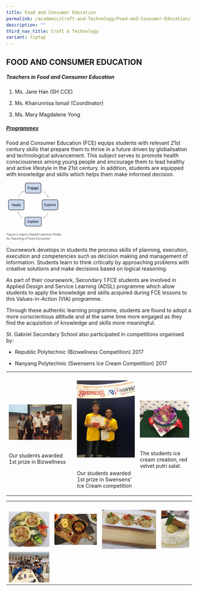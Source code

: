 ```yaml
---
title: Food and Consumer Education
permalink: /academic/Craft-and-Technology/Food-and-Consumer-Education/
description: ""
third_nav_title: Craft & Technology
variant: tiptap
---
```

<h2>FOOD AND CONSUMER EDUCATION</h2>
<h5>Teachers in Food and Consumer Education</h5>
<ol data-tight="true" class="tight">
<li>
<p>Ms. Jane Han (SH CCE)</p>
</li>
<li>
<p>Ms. Khairunnisa Ismail (Coordinator)</p>
</li>
<li>
<p>Ms. Mary Magdalene Yong</p>
</li>
</ol>
<h5><u>Programmes</u></h5>
<p>Food and Consumer Education (FCE) equips students with relevant 21st century
skills that prepare them to thrive in a future driven by globalisation
and technological advancement. This subject serves to promote health consciousness
among young people and encourage them to lead healthy and active lifestyle
in the 21st century. In addition, students are equipped with knowledge
and skills which helps them make informed decision.</p>
<div class="isomer-image-wrapper">
<img style="width: 30%; margin-right:15px;" height="auto" width="100%" src="/images/Academic/Food%20&amp;%20Consumer%20Education/FoodConsumerEducation.png">
</div>
<p>Coursework develops in students the process skills of planning, execution,
execution and competencies such as decision making and management of Information.
Students learn to think critically by approaching problems with creative
solutions and make decisions based on logical reasoning.</p>
<p>As part of their coursework, Secondary 1 FCE students are involved in
Applied Design and Service Learning (ADSL) programme which allow students
to apply the knowledge and skills acquired during FCE lessons to this Values-in-Action
(VIA) programme.</p>
<p>Through these authentic learning programme, students are found to adopt
a more conscientious attitude and at the same time more engaged as they
find the acquisition of knowledge and skills more meaningful.</p>
<p>St. Gabriel Secondary School also participated in competitions organised
by:</p>
<ul data-tight="true" class="tight">
<li>
<p>Republic Polytechnic (Bizwellness Competition) 2017</p>
</li>
<li>
<p>Nanyang Polytechnic (Swensens Ice Cream Competition) 2017</p>
</li>
</ul>
<table style="minWidth: 75px">
<colgroup>
<col>
<col>
<col>
</colgroup>
<tbody>
<tr>
<th rowspan="1" colspan="1">
<p></p>
</th>
<th rowspan="1" colspan="1">
<p></p>
</th>
<th rowspan="1" colspan="1">
<p></p>
</th>
</tr>
<tr>
<td rowspan="1" colspan="1">
<div class="isomer-image-wrapper">
<img style="width: 100%" height="auto" width="100%" alt="" src="/images/Academic/Food%20&amp;%20Consumer%20Education/1st%20prize%20in%20Bizwellness.jpeg">
</div>
<p>
<br>Our students awarded 1st prize in Bizwellness</p>
</td>
<td rowspan="1" colspan="1">
<div class="isomer-image-wrapper">
<img style="width: 100%" height="auto" width="100%" alt="" src="/images/Academic/Food%20&amp;%20Consumer%20Education/1st%20prize%20in%20Swensens%20Ice%20Cream%20Competition.jpeg">
</div>
<p>
<br>Our students awarded 1st prize in Swensens’ Ice Cream competition</p>
</td>
<td rowspan="1" colspan="1">
<div class="isomer-image-wrapper">
<img style="width: 100%" height="auto" width="100%" alt="" src="/images/Academic/Food%20&amp;%20Consumer%20Education/Ice%20Cream%20with%20Red%20Velvet%20Putri%20Salat.jpeg">
</div>
<p>
<br>The students ice cream creation, red velvet putri salat.</p>
</td>
</tr>
</tbody>
</table>
<table style="minWidth: 100px">
<colgroup>
<col>
<col>
<col>
<col>
</colgroup>
<tbody>
<tr>
<th rowspan="1" colspan="1">
<p></p>
</th>
<th rowspan="1" colspan="1">
<p></p>
</th>
<th rowspan="1" colspan="1">
<p></p>
</th>
<th rowspan="1" colspan="1">
<p></p>
</th>
</tr>
<tr>
<td rowspan="1" colspan="1">
<div class="isomer-image-wrapper">
<img style="width: 100%" height="auto" width="100%" alt="" src="/images/Academic/Food%20&amp;%20Consumer%20Education/Pineapple%20Rice.jpeg">
</div>
</td>
<td rowspan="1" colspan="1">
<div class="isomer-image-wrapper">
<img style="width: 100%" height="auto" width="100%" alt="" src="/images/Academic/Food%20&amp;%20Consumer%20Education/Pasta.jpeg">
</div>
</td>
<td rowspan="1" colspan="1">
<div class="isomer-image-wrapper">
<img style="width: 100%" height="auto" width="100%" alt="" src="/images/Academic/Food%20&amp;%20Consumer%20Education/Glutinous%20Rice.jpeg">
</div>
</td>
<td rowspan="1" colspan="1">
<div class="isomer-image-wrapper">
<img style="width: 100%" height="auto" width="100%" alt="" src="/images/Academic/Food%20&amp;%20Consumer%20Education/Dessert.jpeg">
</div>
</td>
</tr>
<tr>
<td rowspan="1" colspan="1">
<div class="isomer-image-wrapper">
<img style="width: 100%" height="auto" width="100%" alt="" src="/images/Academic/Food%20&amp;%20Consumer%20Education/Learning%20to%20prepare%20cook.jpeg">
</div>
</td>
<td rowspan="1" colspan="1">
<p></p>
</td>
<td rowspan="1" colspan="1">
<p></p>
</td>
<td rowspan="1" colspan="1">
<p></p>
</td>
</tr>
</tbody>
</table>
<p></p>